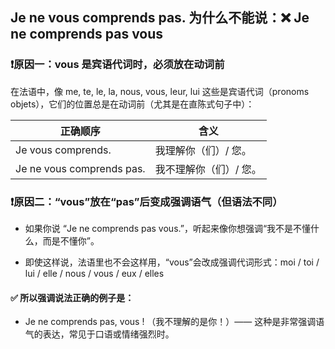 
##  Je ne vous comprends pas. 为什么不能说：❌ Je ne comprends pas vous

### ❗原因一：vous 是宾语代词时，必须放在动词前
在法语中，像 me, te, le, la, nous, vous, leur, lui 这些是宾语代词（pronoms objets），它们的位置总是在动词前（尤其是在直陈式句子中）：


| 正确顺序                      | 含义           |
| ------------------------- | ------------ |
| Je vous comprends.        | 我理解你（们）/ 您。  |
| Je ne vous comprends pas. | 我不理解你（们）/ 您。 |


### ❗原因二：“vous”放在“pas”后变成强调语气（但语法不同）
 - 如果你说 “Je ne comprends pas vous.”，听起来像你想强调“我不是不懂什么，而是不懂你”。

 - 即使这样说，法语里也不会这样用，“vous”会改成强调代词形式：moi / toi / lui / elle / nous / vous / eux / elles

#### ✅ 所以强调说法正确的例子是：

 - Je ne comprends pas, vous ! （我不理解的是你！）—— 这种是非常强调语气的表达，常见于口语或情绪强烈时。